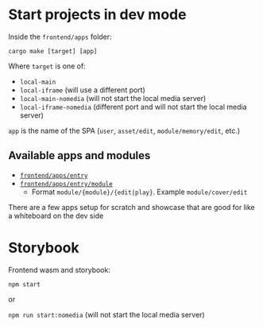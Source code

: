 # Start projects in dev mode

Inside the `frontend/apps` folder:

```
cargo make [target] [app]
```

Where `target` is one of:
* `local-main`
* `local-iframe` (will use a different port)
* `local-main-nomedia` (will not start the local media server)
* `local-iframe-nomedia` (different port and will not start the local media server)

`app` is the name of the SPA (`user`, `asset/edit`, `module/memory/edit`, etc.)

## Available apps and modules

- [`frontend/apps/entry`](https://github.com/ji-devs/ji-cloud/tree/sandbox/frontend/apps/crates/entry)
- [`frontend/apps/entry/module`](https://github.com/ji-devs/ji-cloud/tree/sandbox/frontend/apps/crates/entry/module)
  - Format `module/{module}/{edit|play}`. Example `module/cover/edit`

There are a few apps setup for scratch and showcase that are good for like a whiteboard on the dev side

# Storybook
Frontend wasm and storybook:
```
npm start
```

or

`npm run start:nomedia` (will not start the local media server)
